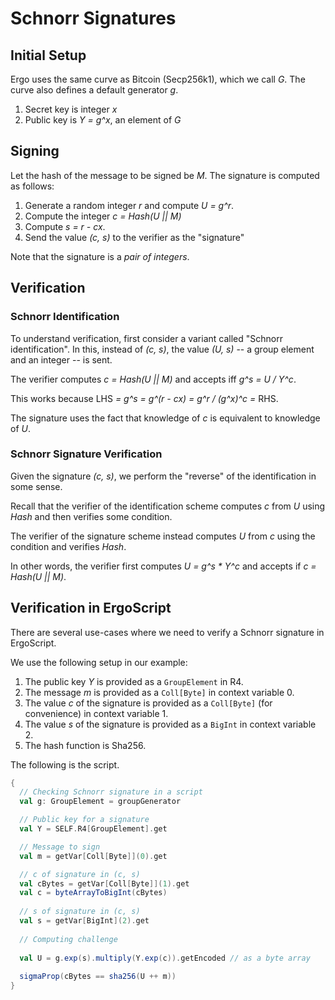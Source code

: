 # Schnorr Signatures

## Initial Setup

Ergo uses the same curve as Bitcoin (Secp256k1), which we call *G*. The curve also defines a default generator *g*.

1. Secret key is integer *x* 
2. Public key is *Y = g^x*, an element of *G*

## Signing

Let the hash of the message to be signed be *M*. The signature is computed as follows:

1. Generate a random integer *r* and compute *U = g^r*. 
2. Compute the integer *c = Hash(U || M)* 
3. Compute *s = r - cx*.
4. Send the value *(c, s)* to the verifier as the "signature"

Note that the signature is a *pair of integers*.

## Verification

### Schnorr Identification

To understand verification, first consider a variant called "Schnorr identification".
In this, instead of *(c, s)*, the value *(U, s)* -- a group element and an integer -- is sent.

The verifier computes *c = Hash(U || M)* and accepts iff *g^s = U / Y^c*.

This works because LHS *= g^s = g^(r - cx) = g^r / (g^x)^c =* RHS.  

The signature uses the fact that knowledge of *c* is equivalent to knowledge of *U*.

### Schnorr Signature Verification

Given the signature *(c, s)*, we perform the "reverse" of the identification in some sense.

Recall that the verifier of the identification scheme computes *c* from *U* using *Hash* and then verifies some condition.

The verifier of the signature scheme instead computes *U* from *c* using the condition and verifies *Hash*.

In other words, the verifier first computes *U = g^s * Y^c* and accepts if *c = Hash(U || M)*.

## Verification in ErgoScript

There are several use-cases where we need to verify a Schnorr signature in ErgoScript.

We use the following setup in our example: 

1. The public key *Y* is provided as a `GroupElement` in R4. 
2. The message *m* is provided as a `Coll[Byte]` in context variable 0.
3. The value *c* of the signature is provided as a `Coll[Byte]` (for convenience) in context variable 1.
4. The value *s* of the signature is provided as a `BigInt` in context variable 2.
5. The hash function is Sha256. 

The following is the script.

```scala
{
  // Checking Schnorr signature in a script
  val g: GroupElement = groupGenerator

  // Public key for a signature
  val Y = SELF.R4[GroupElement].get

  // Message to sign
  val m = getVar[Coll[Byte]](0).get

  // c of signature in (c, s)
  val cBytes = getVar[Coll[Byte]](1).get
  val c = byteArrayToBigInt(cBytes)
  
  // s of signature in (c, s)
  val s = getVar[BigInt](2).get
  
  // Computing challenge
  
  val U = g.exp(s).multiply(Y.exp(c)).getEncoded // as a byte array
  
  sigmaProp(cBytes == sha256(U ++ m))
}
```